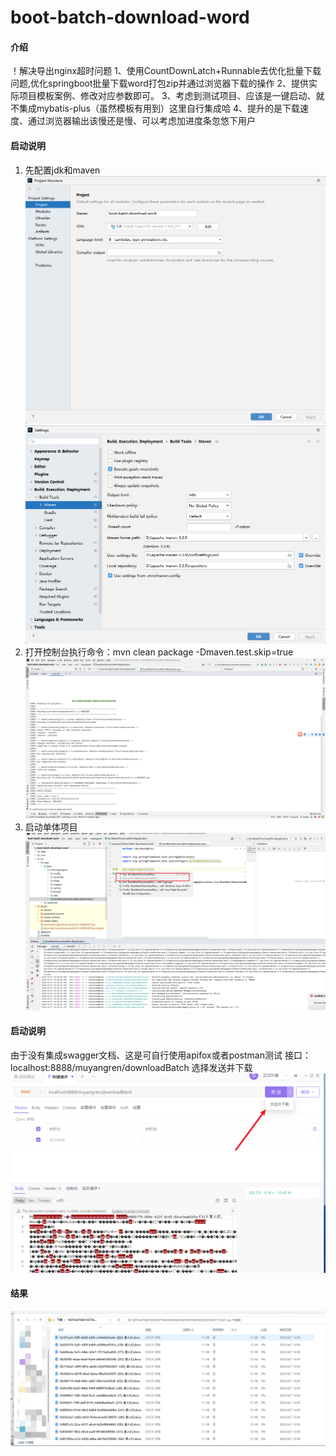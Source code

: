 # boot-batch-download-word

#### 介绍
！解决导出nginx超时问题
1、使用CountDownLatch+Runnable去优化批量下载问题,优化springboot批量下载word打包zip并通过浏览器下载的操作
2、提供实际项目模板案例、修改对应参数即可。
3、考虑到测试项目、应该是一键启动、就不集成mybatis-plus（虽然模板有用到）这里自行集成哈
4、提升的是下载速度、通过浏览器输出该慢还是慢、可以考虑加进度条忽悠下用户

#### 启动说明
1. 先配置jdk和maven
![输入图片说明](image1.png)
![输入图片说明](image2.png)
2. 打开控制台执行命令：mvn clean package -Dmaven.test.skip=true
![输入图片说明](image3.png)
3. 启动单体项目
![输入图片说明](image.png)

#### 启动说明
由于没有集成swagger文档、这是可自行使用apifox或者postman测试
接口：localhost:8888/muyangren/downloadBatch  选择发送并下载
![输入图片说明](image4.png)

#### 结果
![输入图片说明](image5.png)

